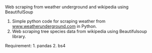 Web scraping from weather underground and wikipedia using BeautifulSoup

1. Simple python code for scraping weather from www.weatherunderground.com in Python.
2. Web scraping tree species data from wikipedia using Beautifulsoup library.


Requirement: 1. pandas
             2. bs4

